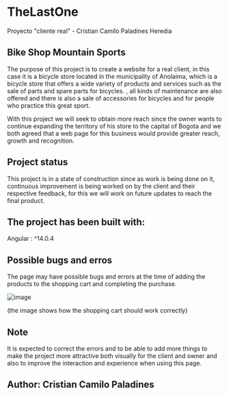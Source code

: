 # TheLastOne

Proyecto "cliente real" - Cristian Camilo Paladines Heredia

## Bike Shop Mountain Sports

The purpose of this project is to create a website for a real client, in this case it is a bicycle store located in the municipality of Anolaima, which is a bicycle store that offers a wide variety of products and services such as the sale of parts and spare parts for bicycles. , all kinds of maintenance are also offered and there is also a sale of accessories for bicycles and for people who practice this great sport.

With this project we will seek to obtain more reach since the owner wants to continue expanding the territory of his store to the capital of Bogota and we both agreed that a web page for this business would provide greater reach, growth and recognition.

## Project status

This project is in a state of construction since as work is being done on it, continuous improvement is being worked on by the client and their respective feedback, for this we will work on future updates to reach the final product.

## The project has been built with:

Angular : ^14.0.4

## Possible bugs and erros

The page may have possible bugs and errors at the time of adding the products to the shopping cart and completing the purchase.

![image](https://user-images.githubusercontent.com/112832288/212224679-6042ccf4-bb6d-4d21-8b96-0e338fb6a1bf.png)


(the image shows how the shopping cart should work correctly)

## Note

It is expected to correct the errors and to be able to add more things to make the project more attractive both visually for the client and owner and also to improve the interaction and experience when using this page.

## Author: Cristian Camilo Paladines
